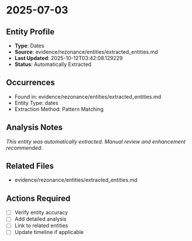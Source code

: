 # 2025-07-03

## Entity Profile
- **Type**: Dates
- **Source**: evidence/rezonance/entities/extracted_entities.md
- **Last Updated**: 2025-10-12T03:42:08.129229
- **Status**: Automatically Extracted

## Occurrences
- Found in: evidence/rezonance/entities/extracted_entities.md
- Entity Type: dates
- Extraction Method: Pattern Matching

## Analysis Notes
*This entity was automatically extracted. Manual review and enhancement recommended.*

## Related Files
- evidence/rezonance/entities/extracted_entities.md

## Actions Required
- [ ] Verify entity accuracy
- [ ] Add detailed analysis
- [ ] Link to related entities
- [ ] Update timeline if applicable
